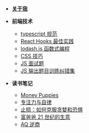 - [**关于我**](/README.md "作者信息")

- **前端技术**

  - [typescript 规范](/_mds/typescript.md "typeScript")
  - [React Hooks 最佳实践](/_mds/react.md "React Hooks")
  - [lodash.js 函数式编程](/_mds/lodash.md "lodash")
  - [CSS 技巧](/_mds/css.md "CSS 技巧")
  - [JS 面试题](/_mds/js_interivew.md "JS 面试题")
  - [JS 输出题目训练纠错集](/_mds/js_output.md "JS output")

- **读书笔记**
  - [Money Puppies](/_books/puppyMoney.md "puppyMoney")
  - [专注力与自律](/_books/focus.md "focus")
  - [止损：如何克服贪婪和恐惧](/_books/limitLose.md "止损：如何克服贪婪和恐惧")
  - [富爸爸 21 世纪的生意](/_books/richdad.md "richdad")
  - [AQ 逆商](/_books/aQ.md "AQ 逆商")
